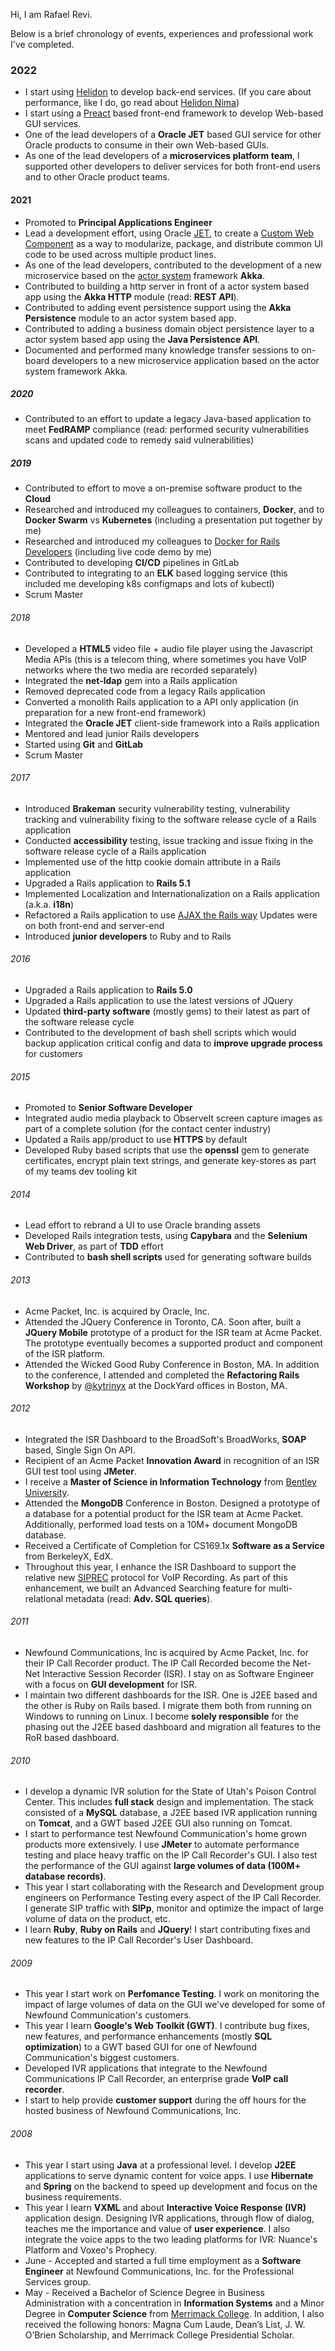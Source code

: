 Hi, I am Rafael Revi.

Below is a brief chronology of events, experiences and professional work I've completed.

### 2022
- I start using [Helidon](https://helidon.io/) to develop back-end services. (If you care about performance, like I do, go read about [Helidon Nima](https://medium.com/helidon/please-welcome-helidon-n%C3%ADma-9a882c5b6f1e))
- I start using a [Preact](https://preactjs.com/) based front-end framework to develop Web-based GUI services.
- One of the lead developers of a **Oracle JET** based GUI service for other Oracle products to consume in their own Web-based GUIs.
- As one of the lead developers of a **microservices platform team**, I supported other developers to deliver services for both front-end users and to other Oracle product teams.

#### 2021
- Promoted to **Principal Applications Engineer**
- Lead a development effort, using Oracle [JET](https://www.oracle.com/webfolder/technetwork/jet/index.html), to create a [Custom Web Component](https://docs.oracle.com/en/middleware/developer-tools/jet/12/reference-api/CompositeOverview.html) as a way to modularize, package, and distribute common UI code to be used across multiple product lines.
- As one of the lead developers, contributed to the development of a new microservice based on the [actor system](https://doc.akka.io/docs/akka/current/typed/guide/actors-intro.html) framework **Akka**.
- Contributed to building a http server in front of a actor system based app using the **Akka HTTP** module (read: **REST API**).
- Contributed to adding event persistence support using the **Akka Persistence** module to an actor system based app.
- Contributed to adding a business domain object persistence layer to a actor system based app using the **Java Persistence API**.
- Documented and performed many knowledge transfer sessions to on-board developers to a new microservice application based on the actor system framework Akka.

##### 2020
- Contributed to an effort to update a legacy Java-based application to meet **FedRAMP** compliance (read: performed security vulnerabilities scans and updated code to remedy said vulnerabilities)

##### 2019
- Contributed to effort to move a on-premise software product to the **Cloud**
- Researched and introduced my colleagues to containers, **Docker**, and to **Docker Swarm** vs **Kubernetes** (including a presentation put together by me)
- Researched and introduced my colleagues to [Docker for Rails Developers](https://pragprog.com/book/ridocker/docker-for-rails-developers) (including live code demo by me)
- Contributed to developing **CI/CD** pipelines in GitLab
- Contributed to integrating to an **ELK** based logging service (this included me developing k8s configmaps and lots of kubectl)
- Scrum Master

###### 2018
- Developed a **HTML5** video file + audio file player using the Javascript Media APIs (this is a telecom thing, where sometimes you have VoIP networks where the two media are recorded separately)
- Integrated the **net-ldap** gem into a Rails application
- Removed deprecated code from a legacy Rails application
- Converted a monolith Rails application to a API only application (in preparation for a new front-end framework)
- Integrated the **Oracle JET** client-side framework into a Rails application
- Mentored and lead junior Rails developers
- Started using **Git** and **GitLab**
- Scrum Master

###### 2017
- Introduced  **Brakeman** security vulnerability testing, vulnerability tracking and vulnerability fixing to the software release cycle of a Rails application
- Conducted **accessibility** testing, issue tracking and issue fixing in the software release cycle of a Rails application  
- Implemented use of the http cookie domain attribute in a Rails application
- Upgraded a Rails application to **Rails 5.1**
- Implemented Localization and Internationalization on a Rails application (a.k.a. **i18n**)
- Refactored a Rails application to use [AJAX the Rails way](https://guides.rubyonrails.org/v5.2/working_with_javascript_in_rails.html) Updates were on both front-end and server-end
- Introduced **junior developers** to Ruby and to Rails

###### 2016
- Upgraded a Rails application to **Rails 5.0**
- Upgraded a Rails application to use the latest versions of JQuery
- Updated **third-party software** (mostly gems) to their latest as part of the software release cycle
- Contributed to the development of bash shell scripts which would backup application critical config and data to **improve upgrade process** for customers

###### 2015
- Promoted to **Senior Software Developer**
- Integrated audio media playback to ObserveIt screen capture images as part of a complete solution (for the contact center industry)
- Updated a Rails app/product to use **HTTPS** by default
- Developed Ruby based scripts that use the **openssl** gem to generate certificates,  encrypt plain text strings, and generate key-stores as part of my teams dev tooling kit

###### 2014
- Lead effort to rebrand a UI to use Oracle branding assets
- Developed Rails integration tests, using **Capybara** and the **Selenium Web Driver**, as part of **TDD** effort
- Contributed to **bash shell scripts** used for generating software builds

###### 2013
- Acme Packet, Inc. is acquired by Oracle, Inc.
- Attended the JQuery Conference in Toronto, CA. Soon after, built a **JQuery Mobile** prototype of a product for the ISR team at Acme Packet. The prototype eventually becomes a supported product and component of the ISR platform.
- Attended the Wicked Good Ruby Conference in Boston, MA. In addition to the conference, I attended and completed the **Refactoring Rails Workshop** by [@kytrinyx](https://twitter.com/kytrinyx) at the DockYard offices in Boston, MA.

###### 2012
- Integrated the ISR Dashboard to the BroadSoft's BroadWorks, **SOAP** based, Single Sign On API.
- Recipient of an Acme Packet **Innovation Award** in recognition of an ISR GUI test tool using **JMeter**.
- I receive a **Master of Science in Information Technology** from [Bentley University](http://www.bentley.edu "Go Falcons!").
- Attended the **MongoDB** Conference in Boston. Designed a prototype of a database for a potential product for the ISR team at Acme Packet. Additionally, performed load tests on a 10M+ document MongoDB database.
- Received a Certificate of Completion for CS169.1x **Software as a Service** from BerkeleyX, EdX.
- Throughout this year, I enhance the ISR Dashboard to support the relative new [SIPREC](http://datatracker.ietf.org/wg/siprec/charter/ "VOIP Recording") protocol for VoIP Recording. As part of this enhancement, we built an Advanced Searching feature for multi-relational metadata (read: **Adv. SQL queries**).

###### 2011
- Newfound Communications, Inc is acquired by Acme Packet, Inc. for their IP Call Recorder product. The IP Call Recorded become the Net-Net Interactive Session Recorder (ISR). I stay on as Software Engineer with a focus on **GUI development** for ISR.
- I maintain two different dashboards for the ISR. One is J2EE based and the other is Ruby on Rails based. I migrate them both from running on Windows to running on Linux. I become **solely responsible** for the phasing out the J2EE based dashboard and migration all features to the RoR based dashboard.

###### 2010
- I develop a dynamic IVR solution for the State of Utah's Poison Control Center. This includes **full stack** design and implementation. The stack consisted of a **MySQL** database, a J2EE based IVR application running on **Tomcat**, and a GWT based J2EE GUI also running on Tomcat.
- I start to performance test Newfound Communication's home grown products more extensively. I use **JMeter** to automate performance testing and place heavy traffic on the IP Call Recorder's GUI. I also test the performance of the GUI against **large volumes of data (100M+ database records)**.
- This year I start collaborating with the Research and Development group engineers on Performance Testing every aspect of the IP Call Recorder. I generate SIP traffic with **SIPp**, monitor and optimize the impact of large volume of data on the product, etc.
- I learn **Ruby**, **Ruby on Rails** and **JQuery**! I start contributing fixes and new features to the IP Call Recorder's User Dashboard.

###### 2009
- This year I start work on **Perfomance Testing**. I work on monitoring the impact of large volumes of data on the GUI we've developed for some of Newfound Communication's customers.
- This year I learn **Google's Web Toolkit (GWT)**. I contribute bug fixes, new features, and performance enhancements (mostly **SQL optimization**) to a GWT based GUI for one of Newfound Communication's biggest customers.
- Developed IVR applications that integrate to the Newfound Communications IP Call Recorder, an enterprise grade **VoIP call recorder**.
- I start to help provide **customer support** during the off hours for the hosted business of Newfound Communications, Inc.

###### 2008
- This year I start using **Java** at a professional level. I develop **J2EE** applications to serve dynamic content for voice apps. I use **Hibernate** and **Spring** on the backend to speed up development and focus on the business requirements.
- This year I learn **VXML** and about **Interactive Voice Response (IVR)** application design. Designing IVR applications, through flow of dialog, teaches me the importance and value of **user experience**. I also integrate the voice apps to the two leading platforms for IVR: Nuance's Platform and Voxeo's Prophecy.
- June - Accepted and started a full time employment as a **Software Engineer** at Newfound Communications, Inc. for the Professional Services group.
- May - Received a Bachelor of Science Degree in Business Administration with a concentration in **Information Systems** and a Minor Degree in **Computer Science** from [Merrimack College](http://www.merrimack.edu "Go Warriors!"). In addition, I also received the following honors: Magna Cum Laude, Dean’s List, J. W. O’Brien Scholarship, and Merrimack College Presidential Scholar.
